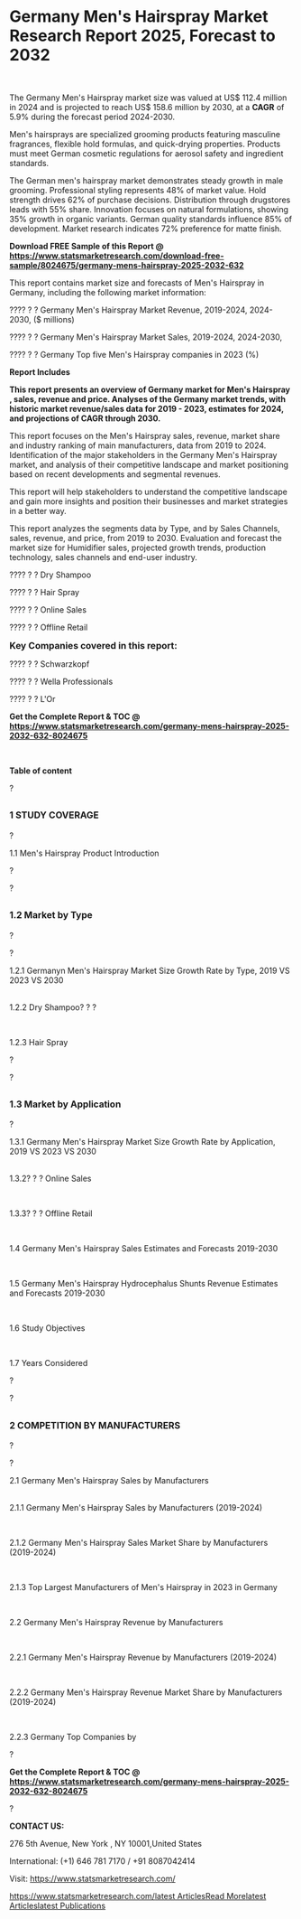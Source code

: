 <h1>Germany Men's Hairspray Market Research Report 2025, Forecast to 2032</h1><br/><p>The Germany Men&#39;s Hairspray market size was valued at US$ 112.4 million in 2024 and is projected to reach US$ 158.6 million by 2030, at a <strong>CAGR</strong> of 5.9% during the forecast period 2024-2030.</p>
 
 
 
 <p>Men&#39;s hairsprays are specialized grooming products featuring masculine fragrances, flexible hold formulas, and quick-drying properties. Products must meet German cosmetic regulations for aerosol safety and ingredient standards.</p>
 
 
 
 <p>The German men&#39;s hairspray market demonstrates steady growth in male grooming. Professional styling represents 48% of market value. Hold strength drives 62% of purchase decisions. Distribution through drugstores leads with 55% share. Innovation focuses on natural formulations, showing 35% growth in organic variants. German quality standards influence 85% of development. Market research indicates 72% preference for matte finish.</p>
 
 
 
 <p><strong>Download FREE Sample of this Report @ <a href="https://www.statsmarketresearch.com/download-free-sample/8024675/germany-mens-hairspray-2025-2032-632">https://www.statsmarketresearch.com/download-free-sample/8024675/germany-mens-hairspray-2025-2032-632</a></strong></p>
 
 
 
 <p>This report contains market size and forecasts of Men&#39;s Hairspray in Germany, including the following market information:</p>
 
 
 
 <p>???? ? ? Germany Men&#39;s Hairspray Market Revenue, 2019-2024, 2024-2030, ($ millions)</p>
 
 
 
 <p>???? ? ? Germany Men&#39;s Hairspray Market Sales, 2019-2024, 2024-2030,</p>
 
 
 
 <p>???? ? ? Germany Top five Men&#39;s Hairspray companies in 2023 (%)</p>
 
 
 
 <p><strong>Report Includes</strong></p>
 
 
 
 <p><strong>This report presents an overview of Germany market for Men&#39;s Hairspray , sales, revenue and price. Analyses of the Germany market trends, with historic market revenue/sales data for 2019 - 2023, estimates for 2024, and projections of <strong>CAGR</strong> through 2030.</strong></p>
 
 
 
 <p>This report focuses on the Men&#39;s Hairspray sales, revenue, market share and industry ranking of main manufacturers, data from 2019 to 2024. Identification of the major stakeholders in the Germany Men&#39;s Hairspray market, and analysis of their competitive landscape and market positioning based on recent developments and segmental revenues.</p>
 
 
 
 <p>This report will help stakeholders to understand the competitive landscape and gain more insights and position their businesses and market strategies in a better way.</p>
 
 
 
 <p>This report analyzes the segments data by Type, and by Sales Channels, sales, revenue, and price, from 2019 to 2030. Evaluation and forecast the market size for Humidifier sales, projected growth trends, production technology, sales channels and end-user industry.</p>
 
 
 
 <p>???? ? ? Dry Shampoo</p>
 
 
 
 <p>???? ? ? Hair Spray</p>
 
 
 
 <p>???? ? ? Online Sales</p>
 
 
 
 <p>???? ? ? Offline Retail</p>
 
 
 
 <p><span style="font-size:16px"><strong>Key Companies covered in this report:</strong></span></p>
 
 
 
 <p>???? ? ? Schwarzkopf</p>
 
 
 
 <p>???? ? ? Wella Professionals</p>
 
 
 
 <p>???? ? ? L&#39;Or</p>
 
 
 
 <div><b>Get the Complete Report & TOC @ <a href="https://www.statsmarketresearch.com/germany-mens-hairspray-2025-2032-632-8024675">https://www.statsmarketresearch.com/germany-mens-hairspray-2025-2032-632-8024675</a></b></div>
 
 
 
 <p><br />
 
 <b>Table of content</b></p>
 
 
 
 <p>? </p>
 
 
 
 <h2><span style="font-size:16px"><strong>1 STUDY COVERAGE</strong></span></h2>
 
 
 
 <p>? </p>
 
 
 
 <p>1.1 Men&#39;s Hairspray Product Introduction</p>
 
 
 
 <p>? </p>
 
 
 
 <p>? </p>
 
 
 
 <h2><span style="font-size:16px"><strong>1.2 Market by Type</strong></span></h2>
 
 
 
 <p>? </p>
 
 
 
 <p>? </p>
 
 
 
 <p>1.2.1 Germanyn Men&#39;s Hairspray Market Size Growth Rate by Type, 2019 VS 2023 VS 2030<br />
 
 <br />
 
 1.2.2 Dry Shampoo? ? ? <br />
 
 <br />
 
 1.2.3 Hair Spray<br />
 
 ? </p>
 
 
 
 <p>? </p>
 
 
 
 <h2><span style="font-size:16px"><strong>1.3 Market by Application</strong></span></h2>
 
 
 
 <p>? </p>
 
 
 
 <p>1.3.1 Germany Men&#39;s Hairspray Market Size Growth Rate by Application, 2019 VS 2023 VS 2030<br />
 
 <br />
 
 1.3.2? ? ? Online Sales<br />
 
 <br />
 
 1.3.3? ? ? Offline Retail<br />
 
 <br />
 
 1.4 Germany Men&#39;s Hairspray Sales Estimates and Forecasts 2019-2030<br />
 
 <br />
 
 1.5 Germany Men&#39;s Hairspray Hydrocephalus Shunts Revenue Estimates and Forecasts 2019-2030<br />
 
 <br />
 
 1.6 Study Objectives<br />
 
 <br />
 
 1.7 Years Considered</p>
 
 
 
 <p>? </p>
 
 
 
 <p>? </p>
 
 
 
 <h2><span style="font-size:16px"><strong>2 COMPETITION BY MANUFACTURERS</strong></span></h2>
 
 
 
 <p>? </p>
 
 
 
 <p>? </p>
 
 
 
 <p>2.1 Germany Men&#39;s Hairspray Sales by Manufacturers<br />
 
 <br />
 
 2.1.1 Germany Men&#39;s Hairspray Sales by Manufacturers (2019-2024)<br />
 
 <br />
 
 2.1.2 Germany Men&#39;s Hairspray Sales Market Share by Manufacturers (2019-2024)<br />
 
 <br />
 
 2.1.3 Top Largest Manufacturers of Men&#39;s Hairspray in 2023 in Germany<br />
 
 <br />
 
 2.2 Germany Men&#39;s Hairspray Revenue by Manufacturers<br />
 
 <br />
 
 2.2.1 Germany Men&#39;s Hairspray Revenue by Manufacturers (2019-2024)<br />
 
 <br />
 
 2.2.2 Germany Men&#39;s Hairspray Revenue Market Share by Manufacturers (2019-2024)<br />
 
 <br />
 
 2.2.3 Germany Top Companies by</p>
 
 
 
 <p>? </p>
 
 
 
 <div><b>Get the Complete Report & TOC @ <a href="https://www.statsmarketresearch.com/germany-mens-hairspray-2025-2032-632-8024675">https://www.statsmarketresearch.com/germany-mens-hairspray-2025-2032-632-8024675</a></b></div>
 
 
 
 <p>? </p>
 
 
 
 <p><b>CONTACT US:</b><br />
 
 276 5th Avenue, New York , NY 10001,United States<br />
 
 International: (+1) 646 781 7170 / +91 8087042414<br />
 
 Visit: <a href="https://www.statsmarketresearch.com/">https://www.statsmarketresearch.com/</a><br />
 
 <a href="https://gyeongbokgung.com">https://www.statsmarketresearch.com/</a><a href="https://hallyeomaritime.com">latest Articles</a><a href="https://jingwansa.com">Read More</a><a href="https://nguoiviet.jp/">latest Articles</a><a href="https://www.intelmarketresearch.com/">latest Publications</a></p>